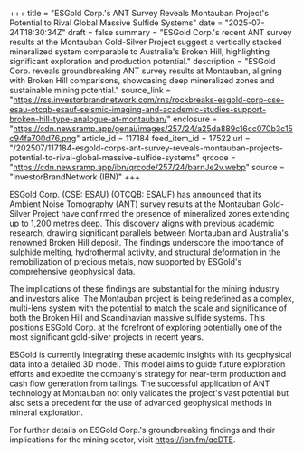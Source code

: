 +++
title = "ESGold Corp.'s ANT Survey Reveals Montauban Project's Potential to Rival Global Massive Sulfide Systems"
date = "2025-07-24T18:30:34Z"
draft = false
summary = "ESGold Corp.'s recent ANT survey results at the Montauban Gold-Silver Project suggest a vertically stacked mineralized system comparable to Australia's Broken Hill, highlighting significant exploration and production potential."
description = "ESGold Corp. reveals groundbreaking ANT survey results at Montauban, aligning with Broken Hill comparisons, showcasing deep mineralized zones and sustainable mining potential."
source_link = "https://rss.investorbrandnetwork.com/rns/rockbreaks-esgold-corp-cse-esau-otcqb-esauf-seismic-imaging-and-academic-studies-support-broken-hill-type-analogue-at-montauban/"
enclosure = "https://cdn.newsramp.app/genai/images/257/24/a25da889c16cc070b3c15c94fa700d76.png"
article_id = 117184
feed_item_id = 17522
url = "/202507/117184-esgold-corps-ant-survey-reveals-montauban-projects-potential-to-rival-global-massive-sulfide-systems"
qrcode = "https://cdn.newsramp.app/ibn/qrcode/257/24/barnJe2v.webp"
source = "InvestorBrandNetwork (IBN)"
+++

<p>ESGold Corp. (CSE: ESAU) (OTCQB: ESAUF) has announced that its Ambient Noise Tomography (ANT) survey results at the Montauban Gold-Silver Project have confirmed the presence of mineralized zones extending up to 1,200 metres deep. This discovery aligns with previous academic research, drawing significant parallels between Montauban and Australia's renowned Broken Hill deposit. The findings underscore the importance of sulphide melting, hydrothermal activity, and structural deformation in the remobilization of precious metals, now supported by ESGold's comprehensive geophysical data.</p><p>The implications of these findings are substantial for the mining industry and investors alike. The Montauban project is being redefined as a complex, multi-lens system with the potential to match the scale and significance of both the Broken Hill and Scandinavian massive sulfide systems. This positions ESGold Corp. at the forefront of exploring potentially one of the most significant gold-silver projects in recent years.</p><p>ESGold is currently integrating these academic insights with its geophysical data into a detailed 3D model. This model aims to guide future exploration efforts and expedite the company's strategy for near-term production and cash flow generation from tailings. The successful application of ANT technology at Montauban not only validates the project's vast potential but also sets a precedent for the use of advanced geophysical methods in mineral exploration.</p><p>For further details on ESGold Corp.'s groundbreaking findings and their implications for the mining sector, visit <a href='https://ibn.fm/qcDTE' rel='nofollow' target='_blank'>https://ibn.fm/qcDTE</a>.</p>